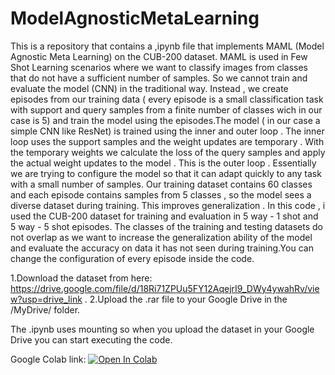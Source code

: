 # ModelAgnosticMetaLearning
This is a repository that contains a ,ipynb file that implements MAML (Model Agnostic Meta Learning) on the CUB-200 dataset. MAML is used in Few Shot Learning scenarios where we want to classify images from classes that do not have a sufficient number of samples. So we cannot train and evaluate the model (CNN) in the traditional way. Instead , we create episodes from our training data ( every episode is a small classification task with support and query samples from a finite number of classes wich in our case is 5) and train the model using the episodes.The model ( in our case a simple CNN like ResNet) is trained using the inner and outer loop . The inner loop uses the support samples and the weight updates are temporary . With the temporary weights we calculate the loss of the query samples and apply the actual weight updates to the model . This is the outer loop . Essentially we are trying to configure the model so that it can adapt quickly to any task with a small number of samples. Our training dataset contains 60 classes and each episode contains samples from 5 classes , so the model sees a diverse dataset during training. This improves generalization . In this code , i used the CUB-200 dataset for training and evaluation in 5 way - 1 shot and 5 way - 5 shot episodes. The classes of the training and testing datasets do not overlap as we want to increase the generalization ability of the model and evaluate the accuracy on data it has not seen during training.You can change the configuration of every episode inside the code.


1.Download the dataset from here: https://drive.google.com/file/d/18Ri71ZPUu5FY12AqejrI9_DWy4ywahRv/view?usp=drive_link . 
2.Upload the .rar file to your Google Drive in the /MyDrive/ folder.

The .ipynb uses mounting so when you upload the dataset in your Google Drive you can start executing the code.

Google Colab link: [![Open In Colab](https://colab.research.google.com/assets/colab-badge.svg)](
https://colab.research.google.com/github/geoskyr/ModelAgnosticMetaLearning/blob/main/MAML.ipynb)

